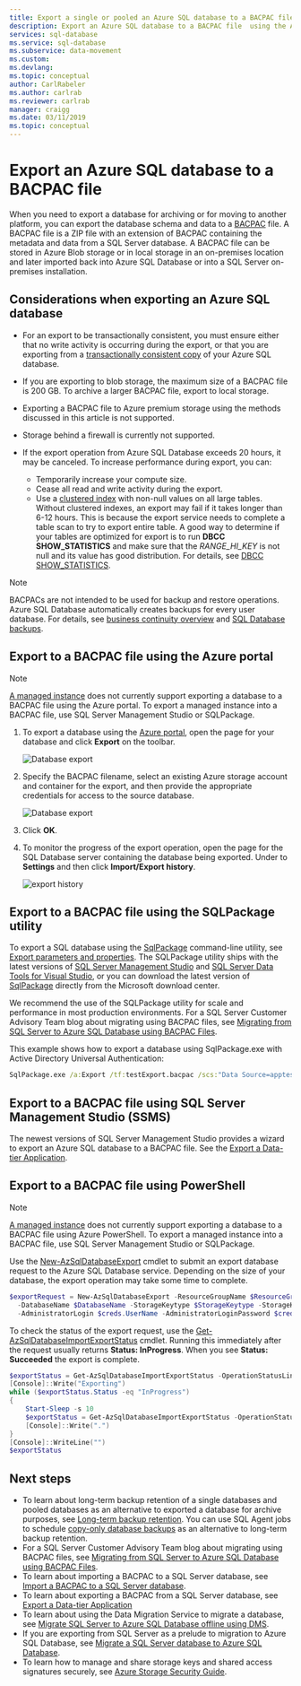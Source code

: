 ```yaml
---
title: Export a single or pooled an Azure SQL database to a BACPAC file | Microsoft Docs
description: Export an Azure SQL database to a BACPAC file  using the Azure portal
services: sql-database
ms.service: sql-database
ms.subservice: data-movement
ms.custom: 
ms.devlang: 
ms.topic: conceptual
author: CarlRabeler
ms.author: carlrab
ms.reviewer: carlrab
manager: craigg
ms.date: 03/11/2019
ms.topic: conceptual
---
```

# Export an Azure SQL database to a BACPAC file

When you need to export a database for archiving or for moving to another platform, you can export the database schema and data to a [BACPAC](https://msdn.microsoft.com/library/ee210546.aspx#Anchor_4) file. A BACPAC file is a ZIP file with an extension of BACPAC containing the metadata and data from a SQL Server database. A BACPAC file can be stored in Azure Blob storage or in local storage in an on-premises location and later imported back into Azure SQL Database or into a SQL Server on-premises installation.

## Considerations when exporting an Azure SQL database

- For an export to be transactionally consistent, you must ensure either that no write activity is occurring during the export, or that you are exporting from a [transactionally consistent copy](sql-database-copy.md) of your Azure SQL database.
- If you are exporting to blob storage, the maximum size of a BACPAC file is 200 GB. To archive a larger BACPAC file, export to local storage.
- Exporting a BACPAC file to Azure premium storage using the methods discussed in this article is not supported.
- Storage behind a firewall is currently not supported.
- If the export operation from Azure SQL Database exceeds 20 hours, it may be canceled. To increase performance during export, you can:

  - Temporarily increase your compute size.
  - Cease all read and write activity during the export.
  - Use a [clustered index](https://msdn.microsoft.com/library/ms190457.aspx) with non-null values on all large tables. Without clustered indexes, an export may fail if it takes longer than 6-12 hours. This is because the export service needs to complete a table scan to try to export entire table. A good way to determine if your tables are optimized for export is to run **DBCC SHOW_STATISTICS** and make sure that the *RANGE_HI_KEY* is not null and its value has good distribution. For details, see [DBCC SHOW_STATISTICS](https://msdn.microsoft.com/library/ms174384.aspx).

> [!NOTE]
> BACPACs are not intended to be used for backup and restore operations. Azure SQL Database automatically creates backups for every user database. For details, see [business continuity overview](sql-database-business-continuity.md) and [SQL Database backups](sql-database-automated-backups.md).

## Export to a BACPAC file using the Azure portal

> [!NOTE]
> [A managed instance](sql-database-managed-instance.md) does not currently support exporting a database to a BACPAC file using the Azure portal. To export a managed instance into a BACPAC file, use SQL Server Management Studio or SQLPackage.

1. To export a database using the [Azure portal](https://portal.azure.com), open the page for your database and click **Export** on the toolbar.

   ![Database export](./media/sql-database-export/database-export1.png)

2. Specify the BACPAC filename, select an existing Azure storage account and container for the export, and then provide the appropriate credentials for access to the source database.

    ![Database export](./media/sql-database-export/database-export2.png)

3. Click **OK**.

4. To monitor the progress of the export operation, open the page for the SQL Database server containing the database being exported. Under to **Settings** and then click **Import/Export history**.

   ![export history](./media/sql-database-export/export-history.png)

## Export to a BACPAC file using the SQLPackage utility

To export a SQL database using the [SqlPackage](https://docs.microsoft.com/sql/tools/sqlpackage) command-line utility, see [Export parameters and properties](https://docs.microsoft.com/sql/tools/sqlpackage#export-parameters-and-properties). The SQLPackage utility ships with the latest versions of [SQL Server Management Studio](https://msdn.microsoft.com/library/mt238290.aspx) and [SQL Server Data Tools for Visual Studio](https://msdn.microsoft.com/library/mt204009.aspx), or you can download the latest version of [SqlPackage](https://www.microsoft.com/download/details.aspx?id=53876) directly from the Microsoft download center.

We recommend the use of the SQLPackage utility for scale and performance in most production environments. For a SQL Server Customer Advisory Team blog about migrating using BACPAC files, see [Migrating from SQL Server to Azure SQL Database using BACPAC Files](https://blogs.msdn.microsoft.com/sqlcat/20../../migrating-from-sql-server-to-azure-sql-database-using-bacpac-files/).

This example shows how to export a database using SqlPackage.exe with Active Directory Universal Authentication:

```cmd
SqlPackage.exe /a:Export /tf:testExport.bacpac /scs:"Data Source=apptestserver.database.windows.net;Initial Catalog=MyDB;" /ua:True /tid:"apptest.onmicrosoft.com"
```

## Export to a BACPAC file using SQL Server Management Studio (SSMS)

The newest versions of SQL Server Management Studio provides a wizard to export an Azure SQL database to a BACPAC file. See the [Export a Data-tier Application](https://docs.microsoft.com/sql/relational-databases/data-tier-applications/export-a-data-tier-application).

## Export to a BACPAC file using PowerShell

> [!NOTE]
> [A managed instance](sql-database-managed-instance.md) does not currently support exporting a database to a BACPAC file using Azure PowerShell. To export a managed instance into a BACPAC file, use SQL Server Management Studio or SQLPackage.

Use the [New-AzSqlDatabaseExport](/powershell/module/az.sql/new-azsqldatabaseexport) cmdlet to submit an export database request to the Azure SQL Database service. Depending on the size of your database, the export operation may take some time to complete.

```powershell
$exportRequest = New-AzSqlDatabaseExport -ResourceGroupName $ResourceGroupName -ServerName $ServerName `
  -DatabaseName $DatabaseName -StorageKeytype $StorageKeytype -StorageKey $StorageKey -StorageUri $BacpacUri `
  -AdministratorLogin $creds.UserName -AdministratorLoginPassword $creds.Password
```

To check the status of the export request, use the [Get-AzSqlDatabaseImportExportStatus](/powershell/module/az.sql/get-azsqldatabaseimportexportstatus) cmdlet. Running this immediately after the request usually returns **Status: InProgress**. When you see **Status: Succeeded** the export is complete.

```powershell
$exportStatus = Get-AzSqlDatabaseImportExportStatus -OperationStatusLink $exportRequest.OperationStatusLink
[Console]::Write("Exporting")
while ($exportStatus.Status -eq "InProgress")
{
    Start-Sleep -s 10
    $exportStatus = Get-AzSqlDatabaseImportExportStatus -OperationStatusLink $exportRequest.OperationStatusLink
    [Console]::Write(".")
}
[Console]::WriteLine("")
$exportStatus
```

## Next steps

- To learn about long-term backup retention of a single databases and pooled databases as an alternative to exported a database for archive purposes, see [Long-term backup retention](sql-database-long-term-retention.md). You can use SQL Agent jobs to schedule [copy-only database backups](https://docs.microsoft.com/sql/relational-databases/backup-restore/copy-only-backups-sql-server) as an alternative to long-term backup retention.
- For a SQL Server Customer Advisory Team blog about migrating using BACPAC files, see [Migrating from SQL Server to Azure SQL Database using BACPAC Files](https://blogs.msdn.microsoft.com/sqlcat/2016/10/20/migrating-from-sql-server-to-azure-sql-database-using-bacpac-files/).
- To learn about importing a BACPAC to a SQL Server database, see [Import a BACPAC to a SQL Server database](https://msdn.microsoft.com/library/hh710052.aspx).
- To learn about exporting a BACPAC from a SQL Server database, see [Export a Data-tier Application](https://docs.microsoft.com/sql/relational-databases/data-tier-applications/export-a-data-tier-application)
- To learn about using the Data Migration Service to migrate a database, see [Migrate SQL Server to Azure SQL Database offline using DMS](../dms/tutorial-sql-server-to-azure-sql.md).
- If you are exporting from SQL Server as a prelude to migration to Azure SQL Database, see [Migrate a SQL Server database to Azure SQL Database](sql-database-single-database-migrate.md).
- To learn how to manage and share storage keys and shared access signatures securely, see [Azure Storage Security Guide](https://docs.microsoft.com/azure/storage/common/storage-security-guide).
